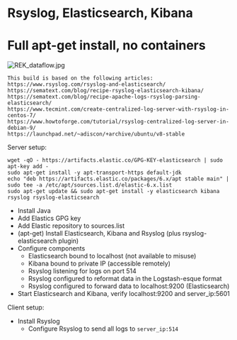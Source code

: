# Rsyslog, Elasticsearch, Kibana
# Full apt-get install, no containers

![REK_dataflow.jpg](https://github.com/jisosomppi/log-analysis/blob/master/Builds/rek-physical/REK_dataflow.jpg)

	This build is based on the following articles:
	https://www.rsyslog.com/rsyslog-and-elasticsearch/
	https://sematext.com/blog/recipe-rsyslog-elasticsearch-kibana/
	https://sematext.com/blog/recipe-apache-logs-rsyslog-parsing-elasticsearch/
	https://www.tecmint.com/create-centralized-log-server-with-rsyslog-in-centos-7/
	https://www.howtoforge.com/tutorial/rsyslog-centralized-log-server-in-debian-9/
	https://launchpad.net/~adiscon/+archive/ubuntu/v8-stable


Server setup:

```
wget -qO - https://artifacts.elastic.co/GPG-KEY-elasticsearch | sudo apt-key add -
sudo apt-get install -y apt-transport-https default-jdk
echo "deb https://artifacts.elastic.co/packages/6.x/apt stable main" | sudo tee -a /etc/apt/sources.list.d/elastic-6.x.list
sudo apt-get update && sudo apt-get install -y elasticsearch kibana rsyslog rsyslog-elasticsearch
```

* Install Java
* Add Elastics GPG key
* Add Elastic repository to sources.list
* (apt-get) Install Elasticsearch, Kibana and Rsyslog (plus rsyslog-elasticsearch plugin)
* Configure components
  * Elasticsearch bound to localhost (not available to misuse)
  * Kibana bound to private IP (accessible remotely)
  * Rsyslog listening for logs on port 514
  * Rsyslog configured to reformat data in the Logstash-esque format
  * Rsyslog configured to forward data to localhost:9200 (Elasticsearch)
* Start Elasticsearch and Kibana, verify localhost:9200 and server_ip:5601


Client setup:
* Install Rsyslog
  * Configure Rsyslog to send all logs to `server_ip:514`
